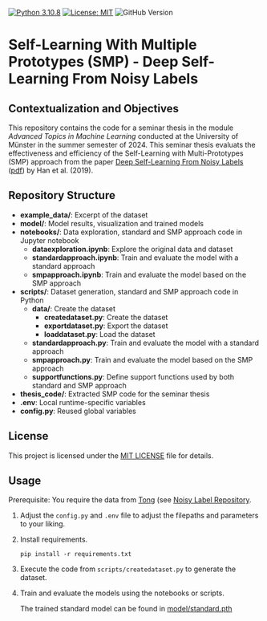 [![Python 3.10.8](https://img.shields.io/badge/python-3.10.8-blue)](https://www.python.org/downloads/release/python-31013/) 
[![License: MIT](https://img.shields.io/badge/license-MIT-blue.svg)](https://www.gnu.org/licenses/gpl-3.0) 
![GitHub Version](https://img.shields.io/github/v/release/lgiesen/Deep-Self-Learning-From-Noisy-Labels?color=green&include_prereleases)
# Self-Learning With Multiple Prototypes (SMP) - Deep Self-Learning From Noisy Labels


## Contextualization and Objectives

This repository contains the code for a seminar thesis in the module <i>Advanced Topics in Machine Learning</i> conducted at the University of Münster in the summer semester of 2024.
This seminar thesis evaluats the effectiveness and efficiency of the Self-Learning with Multi-Prototypes (SMP) approach from the paper [Deep Self-Learning From Noisy Labels](https://arxiv.org/abs/1908.02160) ([pdf](https://openaccess.thecvf.com/content_ICCV_2019/papers/Han_Deep_Self-Learning_From_Noisy_Labels_ICCV_2019_paper.pdf)) by Han et al. (2019).

## Repository Structure

- **example_data/**: Excerpt of the dataset
- **model/**: Model results, visualization and trained models
- **notebooks/**: Data exploration, standard and SMP approach code in Jupyter notebook
    - **dataexploration.ipynb**: Explore the original data and dataset
    - **standardapproach.ipynb**: Train and evaluate the model with a standard approach
    - **smpapproach.ipynb**: Train and evaluate the model based on the SMP approach
- **scripts/**: Dataset generation, standard and SMP approach code in Python
    - **data/**: Create the dataset
        - **createdataset.py**: Create the dataset
        - **exportdataset.py**: Export the dataset
        - **loaddataset.py**: Load the dataset
    - **standardapproach.py**: Train and evaluate the model with a standard approach
    - **smpapproach.py**: Train and evaluate the model based on the SMP approach
    - **supportfunctions.py**: Define support functions used by both standard and SMP approach
- **thesis_code/**: Extracted SMP code for the seminar thesis
- **.env**: Local runtime-specific variables
- **config.py**: Reused global variables
<!-- - **requirements.txt**: Lists all Python libraries required to run the scripts -->
<!-- The main script orchestrates the data collection, preprocessing, sentiment analysis, and visualization processes. -->
        
## License

This project is licensed under the [MIT LICENSE](https://github.com/lgiesen/Deep-Self-Learning-From-Noisy-Labels/blob/main/LICENSE) file for details.

## Usage

Prerequisite: You require the data from [Tong](mailto:tong.xiao.work@gmail.com) (see [Noisy Label Repository](https://github.com/Cysu/noisy_label).
1. Adjust the `config.py` and `.env` file to adjust the filepaths and parameters to your liking.
2. Install requirements.
    ```
    pip install -r requirements.txt
    ```
3. Execute the code from `scripts/createdataset.py` to generate the dataset.
4. Train and evaluate the models using the notebooks or scripts.
    
    The trained standard model can be found in [model/standard.pth](https://github.com/lgiesen/Deep-Self-Learning-From-Noisy-Labels/blob/main/model/standard.pth)